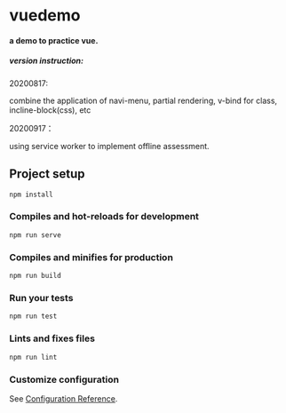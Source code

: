 # vuedemo

#### a demo to practice vue.

##### version instruction:

20200817:

combine the application of navi-menu, partial rendering, v-bind for class, incline-block(css), etc

20200917：

using service worker to implement offline assessment.

## Project setup
```
npm install
```

### Compiles and hot-reloads for development
```
npm run serve
```

### Compiles and minifies for production
```
npm run build
```

### Run your tests
```
npm run test
```

### Lints and fixes files
```
npm run lint
```

### Customize configuration
See [Configuration Reference](https://cli.vuejs.org/config/).
